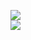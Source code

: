 [![](https://img.shields.io/badge/Made%20With-Github%20Spray-lightgrey.svg?style=for-the-badge&logo=github)](https://github.com/Annihil/github-spray#4290)  
[![](https://i.imgur.com/2DrTn0Z.gif)](https://github.com/Annihil/github-spray)